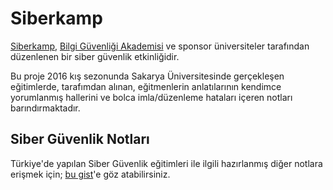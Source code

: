 # Siberkamp
[Siberkamp](http://www.siberkamp.org/), [Bilgi Güvenliği Akademisi](http://www.bga.com.tr/) ve sponsor üniversiteler tarafından düzenlenen bir siber güvenlik etkinliğidir.

Bu proje 2016 kış sezonunda Sakarya Üniversitesinde gerçekleşen eğitimlerde, tarafımdan alınan, eğitmenlerin anlatılarının kendimce yorumlanmış hallerini ve bolca imla/düzenleme hataları içeren notları barındırmaktadır.

## Siber Güvenlik Notları

Türkiye'de yapılan Siber Güvenlik eğitimleri ile ilgili hazırlanmış diğer notlara erişmek için; [bu gist](https://gist.github.com/yavuzovski/09d527df4fccddc747fb872f2eeb51bf)'e göz atabilirsiniz.
